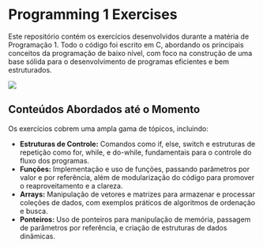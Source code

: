 # Programming 1 Exercises
Este repositório contém os exercícios desenvolvidos durante a matéria de Programação 1. Todo o código foi escrito em C, abordando os principais conceitos da programação de baixo nível, com foco na construção de uma base sólida para o desenvolvimento de programas eficientes e bem estruturados.

<img src="https://wiki.inf.ufpr.br/maziero/lib/exe/fetch.php?cache=&w=535&h=309&tok=f93957&media=c:program-bart.png">


## Conteúdos Abordados até o Momento
Os exercícios cobrem uma ampla gama de tópicos, incluindo:

- **Estruturas de Controle:** Comandos como if, else, switch e estruturas de repetição como for, while, e do-while, fundamentais para o controle do fluxo dos programas.
- **Funções:** Implementação e uso de funções, passando parâmetros por valor e por referência, além de modularização do código para promover o reaproveitamento e a clareza.
- **Arrays:** Manipulação de vetores e matrizes para armazenar e processar coleções de dados, com exemplos práticos de algoritmos de ordenação e busca.
- **Ponteiros:** Uso de ponteiros para manipulação de memória, passagem de parâmetros por referência, e criação de estruturas de dados dinâmicas.

#

